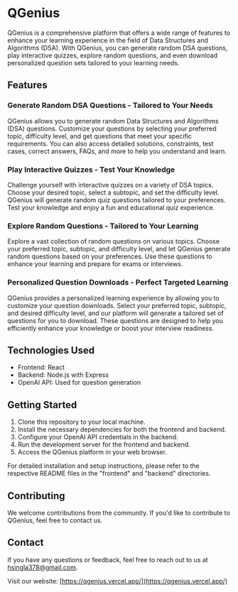 # QGenius

QGenius is a comprehensive platform that offers a wide range of features to enhance your learning experience in the field of Data Structures and Algorithms (DSA). With QGenius, you can generate random DSA questions, play interactive quizzes, explore random questions, and even download personalized question sets tailored to your learning needs.

## Features

### Generate Random DSA Questions - Tailored to Your Needs

QGenius allows you to generate random Data Structures and Algorithms (DSA) questions. Customize your questions by selecting your preferred topic, difficulty level, and get questions that meet your specific requirements. You can also access detailed solutions, constraints, test cases, correct answers, FAQs, and more to help you understand and learn.

### Play Interactive Quizzes - Test Your Knowledge

Challenge yourself with interactive quizzes on a variety of DSA topics. Choose your desired topic, select a subtopic, and set the difficulty level. QGenius will generate random quiz questions tailored to your preferences. Test your knowledge and enjoy a fun and educational quiz experience.

### Explore Random Questions - Tailored to Your Learning

Explore a vast collection of random questions on various topics. Choose your preferred topic, subtopic, and difficulty level, and let QGenius generate random questions based on your preferences. Use these questions to enhance your learning and prepare for exams or interviews.

### Personalized Question Downloads - Perfect Targeted Learning

QGenius provides a personalized learning experience by allowing you to customize your question downloads. Select your preferred topic, subtopic, and desired difficulty level, and our platform will generate a tailored set of questions for you to download. These questions are designed to help you efficiently enhance your knowledge or boost your interview readiness.

## Technologies Used

- Frontend: React
- Backend: Node.js with Express
- OpenAI API: Used for question generation

## Getting Started

1. Clone this repository to your local machine.
2. Install the necessary dependencies for both the frontend and backend.
3. Configure your OpenAI API credentials in the backend.
4. Run the development server for the frontend and backend.
5. Access the QGenius platform in your web browser.

For detailed installation and setup instructions, please refer to the respective README files in the "frontend" and "backend" directories.

## Contributing

We welcome contributions from the community. If you'd like to contribute to QGenius, feel free to contact us.

## Contact

If you have any questions or feedback, feel free to reach out to us at [hsingla378@gmail.com](mailto:hsingla378@gmail.com).

Visit our website: [https://qgenius.vercel.app/](https://qgenius.vercel.app/)
